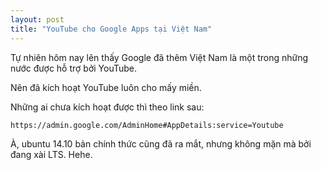 ```yaml
---
layout: post
title: "YouTube cho Google Apps tại Việt Nam"
---
```


Tự nhiên hôm nay lên thấy Google đã thêm Việt Nam là một trong những nước được hỗ trợ bởi YouTube.

Nên đã kích hoạt YouTube luôn cho mấy miền.

Những ai chưa kích hoạt được thì theo link sau:

`https://admin.google.com/AdminHome#AppDetails:service=Youtube`

À, ubuntu 14.10 bản chính thức cũng đã ra mắt, nhưng không mặn mà bởi đang xài LTS. Hehe.

